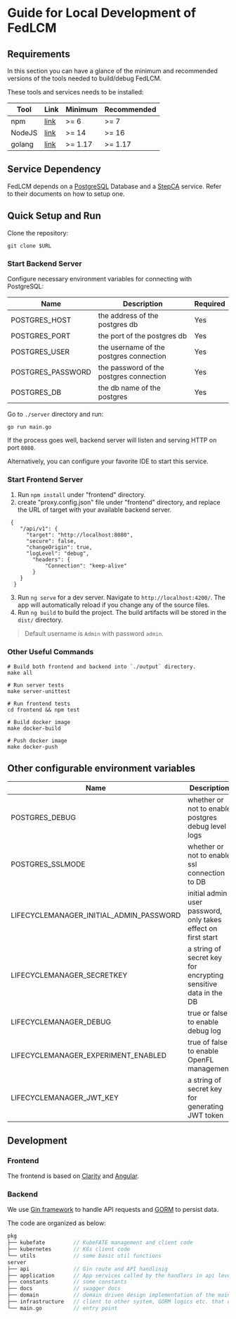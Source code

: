# Guide for Local Development of FedLCM

## Requirements

In this section you can have a glance of the minimum and recommended versions of the tools needed to build/debug FedLCM.

These tools and services needs to be installed:

| Tool | Link | Minimum | Recommended |
|---|---|---|---|
| npm | [link](https://docs.npmjs.com/downloading-and-installing-node-js-and-npm) | >= 6 | >= 7 |
| NodeJS | [link](https://nodejs.org/en/) | >= 14 | >= 16 |
| golang | [link](https://go.dev/dl/) | >= 1.17 | >= 1.17 |

## Service Dependency

FedLCM depends on a [PostgreSQL](https://www.postgresql.org/docs/current/) Database and a [StepCA](https://smallstep.com/docs/step-ca/getting-started) service. Refer to their documents on how to setup one.

## Quick Setup and Run

Clone the repository:
<!-- TODO -->
```shell
git clone $URL
```

### Start Backend Server
Configure necessary environment variables for connecting with PostgreSQL:

| Name | Description | Required |
|---|---|---|
| POSTGRES_HOST | the address of the postgres db | Yes |
| POSTGRES_PORT | the port of the postgres db | Yes |
| POSTGRES_USER | the username of the postgres connection | Yes |
| POSTGRES_PASSWORD | the password of the postgres connection | Yes |
| POSTGRES_DB | the db name of the postgres | Yes |

Go to `./server` directory and run:

```shell
go run main.go
```

If the process goes well, backend server will listen and serving HTTP on port `8080`.

Alternatively, you can configure your favorite IDE to start this service.

### Start Frontend Server

1. Run `npm install` under "frontend" directory.
2. create "proxy.config.json" file under "frontend" directory, and replace the URL of target with your available backend server.
```
 {
    "/api/v1": {
      "target": "http://localhost:8080",
      "secure": false,
      "changeOrigin": true,
      "logLevel": "debug",
        "headers": {
            "Connection": "keep-alive"
        }
    }
  }
```
3. Run `ng serve` for a dev server. Navigate to `http://localhost:4200/`. The app will automatically reload if you change any of the source files.
4. Run `ng build` to build the project. The build artifacts will be stored in the `dist/` directory.

> Default username is `Admin` with password `admin`.

### Other Useful Commands

```shell
# Build both frontend and backend into `./output` directory.
make all

# Run server tests
make server-unittest

# Run frontend tests
cd frontend && npm test

# Build docker image
make docker-build

# Push docker image
make docker-push
```

## Other configurable environment variables

| Name | Description | Required |
|---|---|---|
| POSTGRES_DEBUG | whether or not to enable postgres debug level logs | No, default to false |
| POSTGRES_SSLMODE | whether or not to enable ssl connection to DB | No, default to false |
| LIFECYCLEMANAGER_INITIAL_ADMIN_PASSWORD | initial admin user password, only takes effect on first start | No, default to "admin" |
| LIFECYCLEMANAGER_SECRETKEY | a string of secret key for encrypting sensitive data in the DB | No, default to "passphrase123456" |
| LIFECYCLEMANAGER_DEBUG | true or false to enable debug log | No, default to false |
| LIFECYCLEMANAGER_EXPERIMENT_ENABLED | true of false to enable OpenFL management | No, default to false |
| LIFECYCLEMANAGER_JWT_KEY | a string of secret key for generating JWT token | No, default to a random one |

## Development

### Frontend

The frontend is based on [Clarity](https://clarity.design/) and [Angular](https://angular.io/).

### Backend

We use [Gin framework](https://github.com/gin-gonic/gin) to handle API requests and [GORM](https://gorm.io/index.html) to persist data.

The code are organized as below:

```C
pkg
├── kubefate         // KubeFATE management and client code
├── kubernetes       // K8s client code
└── utils            // some basic util functions
server
├── api              // Gin route and API handlinig
├── application      // App services called by the handlers in api level
├── constants        // some constants
├── docs             // swagger docs
├── domain           // domain driven design implementation of the main workflow
├── infrastructure   // client to other system, GORM logics etc. that can be used by other layers
└── main.go          // entry point
```